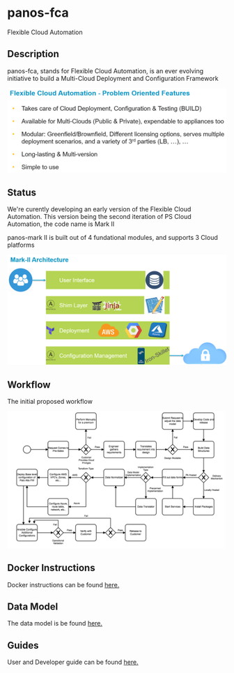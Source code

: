 
# panos-fca
Flexible Cloud Automation

## Description

panos-fca, stands for Flexible Cloud Automation, is an ever evolving initiative to build a Multi-Cloud Deployment and Configuration Framework

<p float="left">
  <img src="/images/panosmarkpof.PNG" width="700" />
</p>


## Status
We're curently developing an early version of the Flexible Cloud Automation.
This version being the second iteration of PS Cloud Automation, the code name is Mark II

panos-mark II is built out of 4 fundational modules, and supports 3 Cloud platforms 

<p float="left">
  <img src="/images/MarkIIArchi.PNG" width="600" />
</p>

## Workflow
The initial proposed workflow

<p float="left">
  <img src="/images/workflow.png" width="500" />
</p>

## Docker Instructions

Docker instructions can be found [here.](./docs/Docker_Instructions_Readme.md)


## Data Model

The data model is be found [here.](./docs/DATA_MODEL.md)


## Guides
User and Developer guide can be found [here.](./docs/overview.md)

